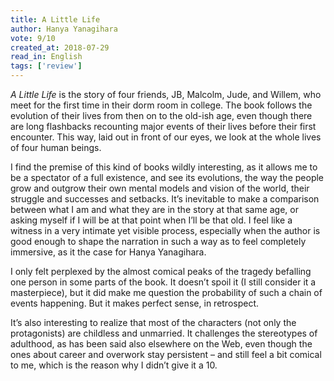```yaml
---
title: A Little Life
author: Hanya Yanagihara
vote: 9/10
created_at: 2018-07-29
read_in: English
tags: ['review']
---
```


_A Little Life_ is the story of four friends, JB, Malcolm, Jude, and Willem, who meet for the first time in their dorm room in college. The book follows the evolution of their lives from then on to the old-ish age, even though there are long flashbacks recounting major events of their lives before their first encounter. This way, laid out in front of our eyes, we look at the whole lives of four human beings.

I find the premise of this kind of books wildly interesting, as it allows me to be a spectator of a full existence, and see its evolutions, the way the people grow and outgrow their own mental models and vision of the world, their struggle and successes and setbacks. It’s inevitable to make a comparison between what I am and what they are in the story at that same age, or asking myself if I will be at that point when I’ll be that old. I feel like a witness in a very intimate yet visible process, especially when the author is good enough to shape the narration in such a way as to feel completely immersive, as it the case for Hanya Yanagihara.

I only felt perplexed by the almost comical peaks of the tragedy befalling one person in some parts of the book. It doesn’t spoil it (I still consider it a masterpiece), but it did make me question the probability of such a chain of events happening. But it makes perfect sense, in retrospect.

It’s also interesting to realize that most of the characters (not only the protagonists) are childless and unmarried. It challenges the stereotypes of adulthood, as has been said also elsewhere on the Web, even though the ones about career and overwork stay persistent – and still feel a bit comical to me, which is the reason why I didn’t give it a 10.


